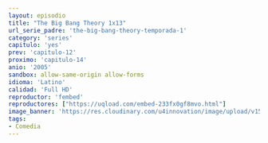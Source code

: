 ```yaml
---
layout: episodio
title: "The Big Bang Theory 1x13"
url_serie_padre: 'the-big-bang-theory-temporada-1'
category: 'series'
capitulo: 'yes'
prev: 'capitulo-12'
proximo: 'capitulo-14'
anio: '2005'
sandbox: allow-same-origin allow-forms
idioma: 'Latino'
calidad: 'Full HD'
reproductor: 'fembed'
reproductores: ["https://uqload.com/embed-233fx0gf8mvo.html"]
image_banner: 'https://res.cloudinary.com/u4innovation/image/upload/v1561429447/big-bang-temporada1banner-min_rlp7il.jpg'
tags:
- Comedia
---
```













